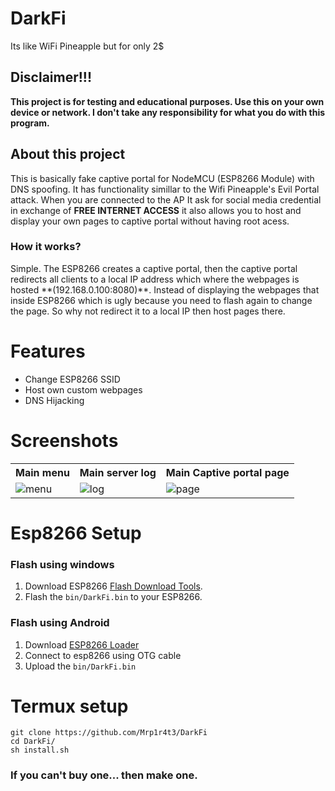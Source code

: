 # DarkFi
Its like WiFi Pineapple but for only 2$

## Disclaimer!!!
**This project is for testing and educational purposes. Use this on your own device or network. I don't take any responsibility for what you do with this program.**

## About this project
This is basically fake captive portal for NodeMCU (ESP8266 Module) with DNS spoofing. It has functionality simillar to the Wifi Pineapple's Evil Portal attack. When you are connected to the AP It ask for social media credential in exchange of **FREE INTERNET ACCESS** it also allows you to host and display your own pages to captive portal without having root acess.
### How it works?
<p>
Simple. The ESP8266 creates a captive portal, then the captive portal redirects all clients to a local IP address which where the webpages is hosted **(192.168.0.100:8080)**.
Instead of displaying the webpages that inside ESP8266 which is ugly because you need to flash again to change the page. So why not redirect it to a local IP then host pages there.
</p>

# Features
- Change ESP8266 SSID
- Host own custom webpages
- DNS Hijacking

# Screenshots
<table>
  <tr>
    <th>Main menu</th>
    <th>Main server log</th> 
    <th>Main Captive portal page</th>
  </tr>
  <tr>
    <td><img src="https://raw.githubusercontent.com/Mrp1r4t3/DarkFi/main/screenshots/src1.jpg" title="menu"></td>
    <td><img src="https://raw.githubusercontent.com/Mrp1r4t3/DarkFi/main/screenshots/src2.jpg" title="log"></td>
    <td><img src="https://raw.githubusercontent.com/Mrp1r4t3/DarkFi/main/screenshots/src3.jpg" title="page"></td>
  </tr>
</table>


# Esp8266 Setup
### Flash using windows
1. Download ESP8266 [Flash Download Tools](https://www.espressif.com/en/support/download/other-tools).
2. Flash the `bin/DarkFi.bin` to your ESP8266.

### Flash using Android
1. Download [ESP8266 Loader](https://apkpure.com/esp8266-loader-blynk-uploader/com.bluino.esploader)
2. Connect to esp8266 using OTG cable
3. Upload the `bin/DarkFi.bin`

# Termux setup
```pkg install git python python-pip -y
git clone https://github.com/Mrp1r4t3/DarkFi
cd DarkFi/
sh install.sh
```
### If you can't buy one... then make one.
